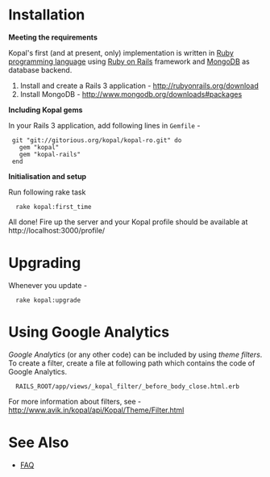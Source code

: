 

# Installation #

**Meeting the requirements**

Kopal's first (and at present, only) implementation is written in [Ruby programming language](http://en.wikipedia.org/wiki/Ruby_(programming_language)) using [Ruby on Rails](http://www.rubyonrails.org/) framework and [MongoDB](http://www.mongodb.org/) as database backend.

  1. Install and create a Rails 3 application - http://rubyonrails.org/download
  1. Install MongoDB - http://www.mongodb.org/downloads#packages

**Including Kopal gems**

In your Rails 3 application, add following lines in `Gemfile` -

```
 git "git://gitorious.org/kopal/kopal-ro.git" do
   gem "kopal"
   gem "kopal-rails"
 end
```

**Initialisation and setup**

Run following rake task

```
  rake kopal:first_time
```

All done! Fire up the server and your Kopal profile should be available at http://localhost:3000/profile/

# Upgrading #

Whenever you update   -

```
  rake kopal:upgrade
```

# Using Google Analytics #

_Google Analytics_ (or any other code) can be included by using _theme filters_.
To create a filter, create a file at following path
which contains the code of Google Analytics.
```
  RAILS_ROOT/app/views/_kopal_filter/_before_body_close.html.erb
```

For more information about filters, see - http://www.avik.in/kopal/api/Kopal/Theme/Filter.html


# See Also #

  * [FAQ](FAQ.md)